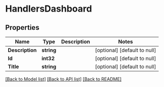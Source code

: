 # HandlersDashboard

## Properties
Name | Type | Description | Notes
------------ | ------------- | ------------- | -------------
**Description** | **string** |  | [optional] [default to null]
**Id** | **int32** |  | [optional] [default to null]
**Title** | **string** |  | [optional] [default to null]

[[Back to Model list]](../README.md#documentation-for-models) [[Back to API list]](../README.md#documentation-for-api-endpoints) [[Back to README]](../README.md)

